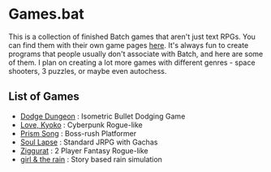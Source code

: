 # Games.bat

This is a collection of finished Batch games that aren't just text RPGs. You can find them with their own game pages [here](https://lowsun.itch.io/). It's always fun to create programs that people usually don't associate with Batch, and here are some of them. I plan on creating a lot more games with different genres - space shooters, 3 puzzles, or maybe even autochess.

## List of Games
* [Dodge Dungeon](DodgeDungeon) : Isometric Bullet Dodging Game
* [Love, Kyoko](LoveKyoko) : Cyberpunk Rogue-like
* [Prism Song](PrismSong) : Boss-rush Platformer
* [Soul Lapse](SoulLapse) : Standard JRPG with Gachas
* [Ziggurat](Ziggurat) : 2 Player Fantasy Rogue-like
* [girl & the rain](girl&therain) : Story based rain simulation
